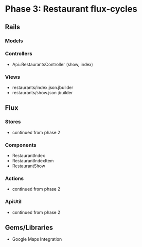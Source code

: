 # Phase 3: Restaurant flux-cycles

## Rails
### Models

### Controllers
* Api::RestaurantsController (show, index)

### Views
* restaurants/index.json.jbuilder
* restaurants/show.json.jbuilder

## Flux
### Stores
* continued from phase 2

### Components
* RestaurantIndex
* RestaurantIndexItem
* RestaurantShow

### Actions
* continued from phase 2

### ApiUtil
* continued from phase 2

## Gems/Libraries
* Google Maps Integration

